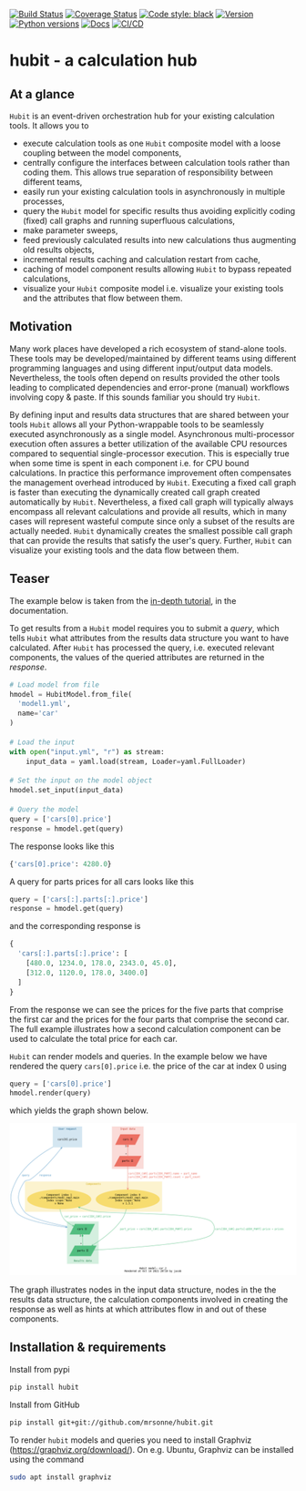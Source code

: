 ﻿[![Build Status](https://travis-ci.com/mrsonne/hubit.svg?branch=master)](https://travis-ci.com/mrsonne/hubit)
[![Coverage Status](https://coveralls.io/repos/github/mrsonne/hubit/badge.svg?branch=master)](https://coveralls.io/github/mrsonne/hubit?branch=master)
[![Code style: black](https://img.shields.io/badge/code%20style-black-000000.svg)](https://github.com/ambv/black)
[![Version](https://img.shields.io/pypi/v/hubit.svg)](https://pypi.python.org/pypi/hubit/)
[![Python versions](https://img.shields.io/pypi/pyversions/hubit.svg)](https://pypi.python.org/pypi/hubit/)
[![Docs](https://github.com/mrsonne/hubit/actions/workflows/docs.yml/badge.svg)](https://github.com/mrsonne/hubit/actions/workflows/docs.yml)
[![CI/CD](https://img.shields.io/badge/Travis-file-blue)](https://github.com/mrsonne/hubit/blob/master/.travis.yml)

# hubit - a calculation hub  

## At a glance

`Hubit` is an event-driven orchestration hub for your existing calculation tools. It allows you to 

- execute calculation tools as one `Hubit` composite model with a loose coupling between the model components,
- centrally configure the interfaces between calculation tools rather than coding them. This allows true separation of responsibility between different teams,
- easily run your existing calculation tools in asynchronously in multiple processes,
- query the `Hubit` model for specific results thus avoiding explicitly coding (fixed) call graphs and running superfluous calculations,
- make parameter sweeps,
- feed previously calculated results into new calculations thus augmenting old results objects,
- incremental results caching and calculation restart from cache,
- caching of model component results allowing `Hubit` to bypass repeated calculations,
- visualize your `Hubit` composite model i.e. visualize your existing tools and the attributes that flow between them.

## Motivation
Many work places have developed a rich ecosystem of stand-alone tools. These tools may be developed/maintained by different teams using different programming languages and using different input/output data models. Nevertheless, the tools often depend on results provided the other tools leading to complicated dependencies and error-prone (manual) workflows involving copy & paste. If this sounds familiar you should try `Hubit`.

By defining input and results data structures that are shared between your tools `Hubit` allows all your Python-wrappable tools to be seamlessly executed asynchronously as a single model. Asynchronous multi-processor execution often assures a better utilization of the available CPU resources compared to sequential single-processor execution. This is especially true when some time is spent in each component i.e. for CPU bound calculations. In practice this performance improvement often compensates the management overhead introduced by `Hubit`.
Executing a fixed call graph is faster than executing the dynamically created call graph created automatically by `Hubit`. Nevertheless, a fixed call graph will typically always encompass all relevant calculations and provide all results, which in many cases will represent wasteful compute since only a subset of the results are actually needed. `Hubit` dynamically creates the smallest possible call graph that can provide the results that satisfy the user's query. Further, `Hubit` can visualize your existing tools and the data flow between them.

## Teaser

The example below is taken from the [in-depth tutorial](https://mrsonne.github.io/hubit/example-car.html), in the documentation.

To get results from a `Hubit` model requires you to submit a _query_, which tells `Hubit` what attributes from the results data structure you want to have calculated. After `Hubit` has processed the query, i.e. executed relevant components, the values of the queried attributes are returned in the _response_.

```python
# Load model from file
hmodel = HubitModel.from_file(
  'model1.yml',
  name='car'
)

# Load the input
with open("input.yml", "r") as stream:
    input_data = yaml.load(stream, Loader=yaml.FullLoader)

# Set the input on the model object
hmodel.set_input(input_data)

# Query the model
query = ['cars[0].price']
response = hmodel.get(query)
```

The response looks like this

```python
{'cars[0].price': 4280.0}
```

A query for parts prices for all cars looks like this

```python
query = ['cars[:].parts[:].price']
response = hmodel.get(query)
```

and the corresponding response is

```python
{
  'cars[:].parts[:].price': [
    [480.0, 1234.0, 178.0, 2343.0, 45.0],
    [312.0, 1120.0, 178.0, 3400.0]
  ]
}
```

From the response we can see the prices for the five parts that comprise the first car and the prices for the four parts that comprise the second car. The full example illustrates how a second calculation component can be used to calculate the total price for each car.

`Hubit` can render models and queries. In the example below we have rendered the query `cars[0].price` i.e. the price of the car at index 0 using 

```python
query = ['cars[0].price']
hmodel.render(query)
```

which yields the graph shown below.

<a target="_blank" rel="noopener noreferrer" href="https://github.com/mrsonne/hubit/blob/master/examples/car/images/query_car_2.png">
  <img src="https://github.com/mrsonne/hubit/raw/master/examples/car/images/query_car_2.png" width="1000" style="max-width:100%;">
</a>

The graph illustrates nodes in the input data structure, nodes in the the results data structure, the calculation components involved in creating the response as well as hints at which attributes flow in and out of these components.


## Installation & requirements

Install from pypi
```sh
pip install hubit
```


Install from GitHub
```sh
pip install git+git://github.com/mrsonne/hubit.git
```

To render `hubit` models and queries you need to install Graphviz (https://graphviz.org/download/). On e.g. Ubuntu, Graphviz can be installed using the command

```sh
sudo apt install graphviz
```

